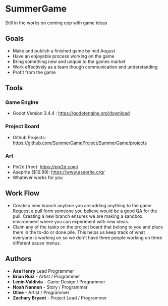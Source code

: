 # SummerGame
Still in the works on coming uop with game ideas

## Goals
- Make and publish a finished game by mid August 
- Have an enjoyable process working on the game
- Bring something new and unquie to the games market
- Work effectively as a team though communication and understanding
- Profit from the game

## Tools

### Game Engine
- Godot Version 3.4.4 : https://godotengine.org/download

### Project Board
- Github Projects: https://github.com/SummerGameProject/SummerGame/projects

### Art
- Pix2d (free): https://pix2d.com/
- Aseprite ($19.99): https://www.aseprite.org/
- Whatever works for you 

## Work Flow
- Create a new branch anytime you are adding anything to the game. Request a pull form someone you believe would be a good QA for the pull. Creating a new branch ensures we are making a sandbox environment where you can experiment with new ideas.
- Claim any of the tasks on the project board that belong to you and place them in the to-do or done pile. This helps us keep track of what everyone is working on so we don't have three people working on three different pause menus.


## Authors
* **Asa Henry** Lead Programmer
* **Brian Ruiz** - Artist / Programmer
* **Lenin Valdivia** - Game Design / Programmer
* **Noah Nannen** - Story / Programmer
* **Olive** - Artist / Programmer
* **Zachary Bryant** - Project Lead / Programmer
